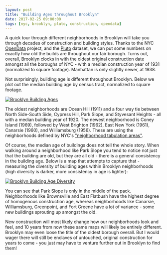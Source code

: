 ```yaml
---
layout: post
title: "Building Ages throughout Brooklyn"
date: 2017-02-25 09:00:00
tags: [nyc, brooklyn, pluto, construction, opendata]
---
```


A quick tour through different neighborhoods in Brooklyn will take you through decades of construction and building styles.  Thanks to the NYC [OpenData](https://nycopendata.socrata.com) project, and the [Pluto](https://www1.nyc.gov/site/planning/data-maps/open-data/dwn-pluto-mappluto.page) dataset, we can put some numbers on exactly how old the builds are throughout our fair borough.  Turns out, overall, Brooklyn clocks in with the oldest original construction date amongst all the boroughs of NYC - with a median construction year of 1931 (normalized to square footage).  Manhattan is only slightly newer, at 1938.

Not surprisingly, building age is different throughout Brooklyn.  Below we plot out the median building age by census tract, normalized to square footage.

[![Brooklyn Building Ages]({{site.url}}/assets/BuildingConstruction.NormArea.CensusTract.median.2016.Brooklyn.png)]({{site.url}}/assets/BuildingConstruction.NormArea.CensusTract.median.2016.Brooklyn.png)

The oldest neighborhoods are Ocean Hill (1911) and a four way tie between North Side-South Side, Cypress Hill, Park Slope, and Styvesant Heights - all with a median building year of 1920.  The newest neighborhood is Coney Island (1969), followed by West Brighton (1962), East New York (1961), Canarsie (1960), and Williamsburg (1956).  These are using the neighborhoods defined by NYC's ["neighborhood tabulation areas"](https://data.cityofnewyork.us/City-Government/Neighborhood-Tabulation-Areas/cpf4-rkhq/data).

Of course, the median age of buildings does not tell the whole story.  When walking around a neighborhood like Park Slope you tend to notice not just that the building are old, but they are all old - there is a general consistency in the building age.  Below is a map that attempts to capture that - measuring the diversity of building ages within Brooklyn neighborhoods (high diversity is darker, more consistency in age is lighter):

[![Brooklyn Building Age Diversity]({{site.url}}/assets/BuildingConstruction.NormArea.Neighborhood.diversity.2016.Brooklyn.png)]({{site.url}}/assets/BuildingConstruction.NormArea.Neighborhood.diversity.2016.Brooklyn.png)

You can see that Park Slope is only in the middle of the pack.  Neighborhoods like Brownsville and East Flatbush have the highest degree of homogenous construction age, whereas neighborhoods like Canarsie, Williamsburg, Greenpoint, and Fort Greene have a lot of variance - some new buildings sprouting up amongst the old.

New construction will most likely change how our neighborhoods look and feel, and 10 years from now these same maps will likely be entirely different.  Brooklyn may even loose the title of the oldest borough overall.  But I would wager there will still be enclaves of untouched, original construction for years to come - you just may have to venture further out in Brooklyn to find them!
